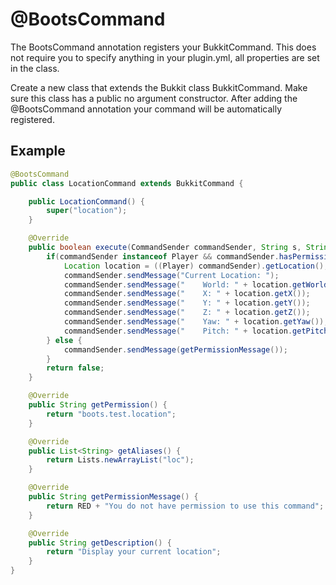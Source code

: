 # @BootsCommand
The BootsCommand annotation registers your BukkitCommand. This does not require you to specify anything
in your plugin.yml, all properties are set in the class. 

Create a new class that extends the Bukkit class BukkitCommand. Make sure this class has a public 
no argument constructor. After adding the @BootsCommand annotation your command will be automatically 
registered. 

## Example
```java
@BootsCommand
public class LocationCommand extends BukkitCommand {

    public LocationCommand() {
        super("location");
    }

    @Override
    public boolean execute(CommandSender commandSender, String s, String[] strings) {
        if(commandSender instanceof Player && commandSender.hasPermission(getPermission())) {
            Location location = ((Player) commandSender).getLocation();
            commandSender.sendMessage("Current Location: ");
            commandSender.sendMessage("    World: " + location.getWorld().getName());
            commandSender.sendMessage("    X: " + location.getX());
            commandSender.sendMessage("    Y: " + location.getY());
            commandSender.sendMessage("    Z: " + location.getZ());
            commandSender.sendMessage("    Yaw: " + location.getYaw());
            commandSender.sendMessage("    Pitch: " + location.getPitch());
        } else {
            commandSender.sendMessage(getPermissionMessage());
        }
        return false;
    }

    @Override
    public String getPermission() {
        return "boots.test.location";
    }

    @Override
    public List<String> getAliases() {
        return Lists.newArrayList("loc");
    }

    @Override
    public String getPermissionMessage() {
        return RED + "You do not have permission to use this command";
    }

    @Override
    public String getDescription() {
        return "Display your current location";
    }
}
```